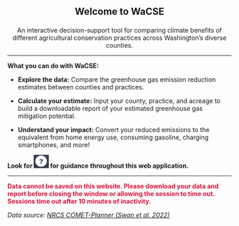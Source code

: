 
<center>
<h2>

Welcome to WaCSE

</center>
</h2>
<center>

An interactive decision-support tool for comparing climate benefits of
different agricultural conservation practices across Washington’s
diverse counties.

</center>
<hr>

**What you can do with WaCSE:**

-   **Explore the data:** Compare the greenhouse gas emission reduction
    estimates between counties and practices.

-   **Calculate your estimate:** Input your county, practice, and
    acreage to build a downloadable report of your estimated greenhouse
    gas mitigation potential.

-   **Understand your impact:** Convert your reduced emissions to the
    equivalent from home energy use, consuming gasoline, charging
    smartphones, and more!

**Look for
<img src="img/question.png" height="30" alt="Question mark icon" /> for
guidance throughout this web application.**

------------------------------------------------------------------------

<span style="color: crimson;"><b>Data cannot be saved on this website.
Please download your data and report before closing the window or
allowing the session to time out. Sessions time out after 10 minutes of
inactivity.</b></span>

*Data source: <a href="http://comet-planner.com/" target="_blank">NRCS
COMET-Planner (Swan et al. 2022) </a>*

